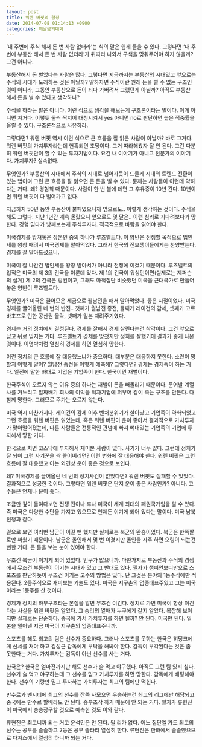 ```yaml
---
layout: post
title: 워렌 버핏의 함정
date: 2014-07-08 01:14:13 +0900
categories: 깨달음의대화
---
```

  


‘내 주변에 주식 해서 돈 번 사람 없더라’는 식의 말은 쉽게 들을 수 있다. 그렇다면 ‘내 주변에 부동산 해서 돈 번 사람 없더라’가 뒤따라 나와서 구색을 맞춰주어야 하지 않을까? 그건 아니다.

  


부동산해서 돈 벌었다는 사람은 많다. 그렇다면 지금까지는 부동산의 시대였고 앞으로는 주식의 시대가 도래하는 것은 아닐까? 말하자면 주식이란 원래 돈을 벌 수 없는 구조인 것이 아니라, 그동안 부동산으로 돈이 죄다 가버려서 그랬던게 아닐까? 아직도 부동산 해서 돈을 벌 수 있다고 생각하나? 

  


주식을 하라는 말은 아니다. 이런 식으로 생각을 해보는게 구조론이라는 말이다. 이게 아니면 저거다. 이렇듯 둘씩 짝지어 대칭시켜서 yes 아니면 no로 판단하면 높은 적중률을 올릴 수 있다. 구조론적으로 사유하라.

  


그렇다면? 워렌 버핏 역시 이런 식으로 큰 흐름을 잘 읽은 사람이 아닐까? 바로 그거다. 워렌 버핏의 가치투자라는데 현혹되면 초딩이다. 그거 따라해봤자 잘 안 된다. 그건 다분히 워렌 버핏만이 할 수 있는 투자기법이다. 요건 내 이야기가 아니고 전문가의 이야기다. 가치투자? 실속없다.

  


무엇인가? 부동산의 시대에서 주식의 시대로 넘어가듯이 드물게 시대의 트렌드 전환이 있는 법이며 그런 큰 흐름을 잘 읽으면 큰 돈을 벌 수 있다. 문제는 사람들이 이런데 약하다는 거다. 왜? 경험칙 때문이다. 사람이 한 번 불에 데면 그 후유증이 10년 간다. 10년이면 워렌 버핏이 다 벌어가고 없다. 

  


지금까지 50년 동안 부동산이 불패였으니까 앞으로도.. 이렇게 생각하는 것이다. 주식을 해도 그렇다. 지난 1년간 계속 올랐으니 앞으로도 몇 달은.. 이런 심리로 기다려보다가 망한다. 경험 믿다가 낭패보는게 주식투자다. 적극적으로 바람을 읽어야 한다.

  


미국경제를 망쳐놓은 장본인 중의 하나가 루즈벨트다. 이 양반은 전쟁할 목적으로 법인세를 왕창 때려서 미국경제를 말아먹었다. 그래서 한국의 진보쟁이들에게는 찬양받는다. 경제를 잘 말아드셨으니.

  


미국이 잘 나간건 법인세를 왕창 받아서가 아니라 전쟁에 이겼기 때문이다. 루즈벨트의 업적은 미국의 제 3의 건국을 이룬데 있다. 제 1의 건국이 워싱턴이면(실제로는 제퍼슨의 설계) 제 2의 건국은 링컨이고, 그래도 마적집단 비슷했던 미국을 근대국가로 만들어놓은 양반이 루즈벨트다. 

  


무엇인가? 미국은 끌어모은 세금으로 월남전을 해서 말아먹었다. 좋은 시절이었다. 미국경제를 끌어올린 네 번의 반전.. 첫째가 월남전 종전, 둘째가 레이건의 감세, 셋째가 고르바초프로 인한 공산권 몰락, 넷째가 일본 때려주기였다. 

  


경제는 거의 정치에서 결정된다. 경제를 잘해서 경제 살린다는건 착각이다. 그건 앞으로 남고 뒤로 믿지는 거다. 루즈벨트가 경제를 망쳤지만 정치를 잘했기애 결과가 좋게 나온 것이다. 이명박처럼 열심히 경제를 하면 열심히 망한다. 

  


이런 정치의 큰 흐름에 잘 대응했느냐가 중요하다. 대부분은 대응하지 못한다. 소련이 망할지 어떻게 알어? 월남전 종전을 어떻게 예측해? 그렇다면? 경제는 경제족이 하는 거다. 일전에 말한 바대로 기업은 기업족이 한다. 한국이면 재벌이다. 

  


한국주식이 오르지 않는 이유 중의 하나는 재벌이 돈을 빼돌리기 때문이다. 문어발 계열사를 거느리고 알짜배기 회사의 이익을 적자기업에 퍼부어 같이 죽는 구조를 만든다. 다 함께 망한다. 그러므로 주가는 오르지 않는다.

  


미국 역시 마찬가지다. 레이건의 감세 이후 벤처분위기가 살아났고 기업족이 약화되었고 그런 흐름을 워렌 버핏은 읽었는데, 혹은 워렌 버핏이 운이 좋아서 결과적으로 가치투자가 맞아떨어졌는데, 다른 사람들은 전통적인 관념에 빠져 뼈대있는 기업족의 기업에 투자해서 망한 거다. 

  


한국으로 치면 코스닥에 투자해서 재미본 사람이 없다. 사기가 너무 많다. 그런데 정치가 잘 되어 그런 사기꾼을 싹 쓸어버리면? 이런 변화에 잘 대응해야 한다. 워렌 버핏은 그런 흐름에 잘 대응했고 이는 외견상 운이 좋은 것으로 보인다. 

  


왜? 미국경제를 끌어올린 네 번의 정치사건이 없었다면? 워렌 버핏도 실패할 수 있었다. 결과적으로 성공한 것이다. 그렇다면 워렌 버핏은 단지 운이 좋은 사람인가? 아니다. 고수들은 언제나 운이 좋다. 

  


조금만 깊이 들여다보면 전쟁 전이나 후나 미국이 세계 최대의 패권국가임을 알 수 있다. 즉 미국은 다양한 수단을 가지고 있으므로 언제든 이기게 되어 있다는 말이다. 미국 남북전쟁과 같다.

  


겉으로 보면 여러번 남군이 이길 뻔 했지만 실제로는 북군의 완승이었다. 북군은 한쪽팔로만 싸웠기 때문이다. 남군은 올인해서 몇 번 이겼지만 올인을 자주 하면 오링이 되는건 뻔한 거다. 큰 틀을 보는 눈이 있어야 한다. 

  


무조건 북군이 이기게 되어 있었다. 인구가 많으니까. 마찬가지로 부동산과 주식의 경쟁에서 무조건 부동산이 이기는 시대가 있고 그 반대도 있다. 필자가 챔피언보디만으로 스포츠를 판단하듯이 무조건 이기는 고수의 방법은 있다. 단 그것은 분야의 1등주식에만 적용된다. 2등주식으로 재미보는 기술도 있다. 미국은 지구촌의 업종대표주였고 그는 미국이라는 1등주를 산 것이다. 

  


경제가 정치의 하부구조라는 본질을 알면 무조건 이긴다. 정치로 가면 미국이 항상 이긴다는 사실을 워렌 버핏은 알았다. 그 승리의 열매가 누구에게 갈지 알았다. 복잡해 보이지만 실제로는 단순하다. 중국에 가서 가치투자를 하면 될까? 안 된다. 미국만 된다. 일본을 밀어낸 지금 미국이 지구촌의 업종대표주니까.

  


스포츠를 해도 최고의 팀은 선수가 중요하다. 그러나 스포츠를 못하는 한국은 히딩크에게 신세를 져야 하고 김성근 감독에게 부탁을 해봐야 한다. 감독이 부각된다는 것은 좀 못한다는 거다. 가치투자는 감독이 아닌 선수를 사는 거다.

  


한국은? 한국은 얼마전까지만 해도 선수가 술 먹고 야구했다. 아직도 그런 팀 있지 싶다. 선수가 술 먹고 야구하는데 그 선수를 믿고 가치투자를 하면 망한다. 감독에게 배팅해야 한다. 선수의 기량만 믿고 투자하는 가치투자는 최고의 팀에만 먹힌다.

  


만수르가 맨시티에 최고의 선수를 잔뜩 사모으면 우승하는건 최고의 리그에만 해당되고 중국에는 만수르 할배라도 안 된다. 승부조작 하기 때문에 안 되는 거다. 필자가 류현진이 미국에서 승승장구할 것으로 예측한 것도 이와 같다.

  


류현진은 최고니까 되는 거고 윤석민은 안 된다. 될 리가 없다. 어느 집단엘 가도 최고의 선수는 공부를 슬슬하고 2등은 공부 졸라리 열심히 한다. 류현진은 한화에서 슬슬했으므로 다저스에서 열심히 하니까 되는 거다.